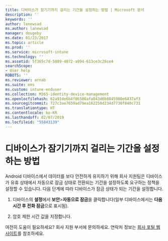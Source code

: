 ```yaml
---
title: 디바이스가 잠기기까지 걸리는 기간을 설정하는 방법 | Microsoft 문서
description: ''
keywords: ''
author: lenewsad
ms.author: lanewsad
manager: dougeby
ms.date: 01/23/2017
ms.topic: article
ms.prod: ''
ms.service: microsoft-intune
ms.technology: ''
ms.assetid: 5f365c7d-5889-4072-a994-613ce3c26ce4
searchScope:
- User help
ROBOTS: ''
ms.reviewer: arnab
ms.suite: ems
ms.custom: intune-enduser
ms.collection: M365-identity-device-management
ms.openlocfilehash: 62a91de6b4f86500afa043d0b8045980e6437af3
ms.sourcegitcommit: 727c3ae7659ad79ea162250d234d7730f840c731
ms.translationtype: HT
ms.contentlocale: ko-KR
ms.lasthandoff: 02/07/2019
ms.locfileid: "55843139"
---
```

# <a name="how-to-set-the-amount-of-time-before-your-device-is-locked"></a>디바이스가 잠기기까지 걸리는 기간을 설정하는 방법

Android 디바이스에서 데이터를 보다 안전하게 유지하기 위해 회사 지원팀은 디바이스가 유휴 상태에서 자동으로 잠금 상태로 전환되는 기간을 설정하도록 요구하는 정책을 설정할 수 있습니다. 다음 단계에 따라 디바이스가 잠금 상태가 되는 기간을 설정합니다.

1.  디바이스의 **설정**에서 **보안**&gt;**자동으로 잠금**을 클릭합니다(일부 디바이스에서는 **다음 시간 후 전화 잠금**으로 표시됨).

2.  암호 제한 시간 값을 지정합니다.

여전히 도움이 필요하세요? 회사 지원 부서에 문의하세요. 연락처 정보는 [회사 포털 웹 사이트](https://go.microsoft.com/fwlink/?linkid=2010980)를 참조하세요.
